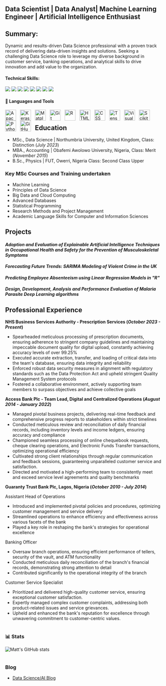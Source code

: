 ## Data Scientist | Data Analyst| Machine Learning Engineer | Artificial Intelligence Enthusiast

## Summary:
Dynamic and results-driven Data Science professional with a proven track record of delivering data-driven insights and solutions. Seeking a challenging Data Science role to leverage my diverse background in customer service, banking operations, and analytical skills to drive innovation and add value to the organization.

#### Technical Skills: 
<div>
<img src="https://img.shields.io/badge/-Data_Wrangling-FF6F00?&style=for-the-badge&logo=Data-Wrangling&logoColor=white" />
<img src="https://img.shields.io/badge/-Programming-3776AB?&style=for-the-badge&logo=Programming&logoColor=white" />
<img src="https://img.shields.io/badge/-Data_Visualization-007ACC?&style=for-the-badge&logo=Data-Visualization&logoColor=white" />
<img src="https://img.shields.io/badge/-Statistical_Analysis-007ACC?&style=for-the-badge&logo=statistics&logoColor=white" />
<img src="https://img.shields.io/badge/-Predictive_Modeling-FF6F00?&style=for-the-badge&logo=Predictive-Modeling&logoColor=white" />
<img src="https://img.shields.io/badge/-Machine_Learning-FF6F00?&style=for-the-badge&logo=Machine_Learning&logoColor=white" />
<img src="https://img.shields.io/badge/-Deep_Learning-FF6F00?&style=for-the-badge&logo=Deep_Learning&logoColor=white" />
<img src="https://img.shields.io/badge/-Domain_Knowledge-6A5ACD?&style=for-the-badge&logo=Domain-Knowledge&logoColor=white" />
</div>

#### 🧰 Languages and Tools    

<img align="left" alt="ApacheSpark" width="35px" style="padding-right:10px;" src="https://cdn.jsdelivr.net/gh/devicons/devicon@latest/icons/apachespark/apachespark-original-wordmark.svg" />
<img align="left" alt="Keras" width="35px" style="padding-right:10px;" src="https://cdn.jsdelivr.net/gh/devicons/devicon@latest/icons/keras/keras-original-wordmark.svg" />
<img align="left" alt="Matplotlib" width="35px" style="padding-right:10px;" src="https://cdn.jsdelivr.net/gh/devicons/devicon@latest/icons/matplotlib/matplotlib-original.svg" />
<img align="left" alt="Git" width="35px" style="padding-right:10px;" src="https://cdn.jsdelivr.net/gh/devicons/devicon/icons/git/git-original.svg" />
<img align="left" alt="R" width="35px" style="padding-right:10px;" src="https://cdn.jsdelivr.net/gh/devicons/devicon@latest/icons/r/r-original.svg" />
<img align="left" alt="HTML" width="35px" style="padding-right:10px;" src="https://cdn.jsdelivr.net/gh/devicons/devicon/icons/html5/html5-plain.svg" />
<img align="left" alt="CSS" width="35px" style="padding-right:10px;" src="https://cdn.jsdelivr.net/gh/devicons/devicon/icons/css3/css3-plain.svg" />
<img align="left" alt="Tensorflow" width="35px" style="padding-right:10px;" src="https://cdn.jsdelivr.net/gh/devicons/devicon@latest/icons/tensorflow/tensorflow-original.svg" />
<img align="left" alt="VisualStudio" width="35px" style="padding-right:10px;" src="https://cdn.jsdelivr.net/gh/devicons/devicon@latest/icons/visualstudio/visualstudio-original.svg" />
<img align="left" alt="ScikitLearn" width="35px" style="padding-right:10px;" src="https://cdn.jsdelivr.net/gh/devicons/devicon@latest/icons/scikitlearn/scikitlearn-original.svg" />
<img align="left" alt="Python" width="35px" style="padding-right:10px;" src="https://cdn.jsdelivr.net/gh/devicons/devicon/icons/python/python-plain.svg" />
<img align="left" alt="GitHub" width="35px" style="padding-right:10px;" src="https://cdn.jsdelivr.net/gh/devicons/devicon/icons/github/github-original.svg" />
<br />


## Education
- MSc.,  Data Science | Northumbria University, United Kingdom, Class: Distinction (_July 2023_)								  
- MBA.,  Accounting   | Obafemi Awolowo University, Nigeria, Class: Merit   (_November 2015_)	 			        		
- B.Sc., Physics      | FUT, Owerri, Nigeria Class: Second Class Upper


### Key MSc Courses and Training undertaken
- Machine Learning
- Principles of Data Science
- Big Data and Cloud Computing
- Advanced Databases
- Statistical Programming
- Research Methods and Project Management
- Academic Language Skills for Computer and Information Sciences

## Projects
#### _Adoption and Evaluation of Explainable Artificial Intelligence Techniques in Occupational Health and Safety for the Prevention of Musculoskeletal Symptoms_

#### _Forecasting Future Trends: SARIMA Modeling of Violent Crime in the UK_

#### _Predicting Employee Absenteeism using Linear Regression Models in "R"_

#### _Design, Development, Analysis and Performance Evaluation of Malaria Parasite Deep Learning algorithms_

## Professional Experience
**NHS Business Services Authority - Prescription Services (_October 2023 - Present_)**
- Spearheaded meticulous processing of prescription documents, ensuring adherence to stringent company guidelines and maintaining impeccable document quality for digital upload, constantly achieving accuracy levels of over 99.25%
- Executed accurate extraction, transfer, and loading of critical data into the team's database, ensuring data integrity and reliability
- Enforced robust data security measures in alignment with regulatory standards such as the Data Protection Act and upheld stringent Quality Management System protocols
- Fostered a collaborative environment, actively supporting team members to surpass objectives and achieve collective goals

**Access Bank Plc - Team Lead, Digital and Centralized Operations (_August 2014 - January 2022_)**
- Managed pivotal business projects, delivering real-time feedback and comprehensive progress reports to stakeholders within strict timelines
- Conducted meticulous review and reconciliation of daily financial records, including inventory levels and income ledgers, ensuring accuracy and compliance
- Championed seamless processing of online chequebook requests, cheque clearing operations, and Electronic Funds Transfer transactions, optimizing operational efficiency
- Cultivated strong client relationships through regular communication and feedback sessions, guaranteeing unparalleled customer service and satisfaction.
- Directed and motivated a high-performing team to consistently meet and exceed service level agreements and quality benchmarks

**Guaranty Trust Bank Plc, Lagos, Nigeria (_October 2010 - July 2014_)**

Assistant Head of Operations
- Introduced and implemented pivotal policies and procedures, optimizing customer management and service delivery
- Streamlined operations to enhance efficiency and effectiveness across various facets of the bank
- Played a key role in reshaping the bank's strategies for operational excellence

Banking Officer
- Oversaw branch operations, ensuring efficient performance of tellers, security of the vault, and ATM functionality
- Conducted meticulous daily reconciliation of the branch's financial records, demonstrating strong attention to detail
- Contributed significantly to the operational integrity of the branch

Customer Service Specialist 
- Prioritized and delivered high-quality customer service, ensuring exceptional customer satisfaction.
- Expertly managed complex customer complaints, addressing both product-related issues and service grievances.
- Upheld and enhanced the bank's reputation for excellence through unwavering commitment to customer-centric values.

#
### 📊 Stats

![Matt's GitHub stats](https://github-readme-stats.vercel.app/api?username=Mattdozie&show_icons=true&theme=react)

<!-- ![GitHub Streak](https://streak-stats.demolab.com?user=Mattdozie&theme=react&border_radius=6.5) -->

#

### Blog
- [Data Science/AI Blog](https://)
